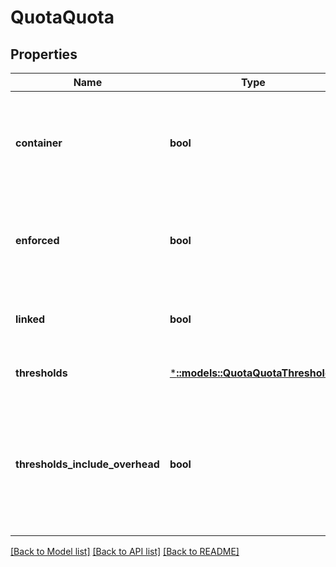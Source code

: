 # QuotaQuota

## Properties
Name | Type | Description | Notes
------------ | ------------- | ------------- | -------------
**container** | **bool** | If true, SMB shares using the quota directory see the quota thresholds as share size. | [optional] [default to null]
**enforced** | **bool** | True if the quota provides enforcement, otherwise a accounting quota. | [optional] [default to null]
**linked** | **bool** | If false and the quota is linked, attempt to unlink. | [optional] [default to null]
**thresholds** | [***::models::QuotaQuotaThresholds**](QuotaQuotaThresholds.md) |  | [optional] [default to null]
**thresholds_include_overhead** | **bool** | If true, thresholds apply to data plus filesystem overhead required to store the data (i.e. &#39;physical&#39; usage). | [optional] [default to null]

[[Back to Model list]](../README.md#documentation-for-models) [[Back to API list]](../README.md#documentation-for-api-endpoints) [[Back to README]](../README.md)


